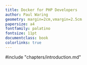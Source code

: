```yaml
---
title: Docker for PHP Developers
author: Paul Waring
geometry: margin=2cm,vmargin=2.5cm
papersize: a4
fontfamily: palatino
fontsize: 11pt
documentclass: book
colorlinks: true
---
```


#include "chapters/introduction.md"
